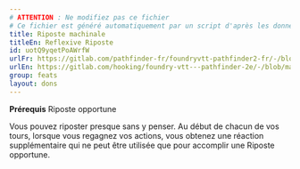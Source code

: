 ```yaml
---
# ATTENTION : Ne modifiez pas ce fichier
# Ce fichier est généré automatiquement par un script d'après les données du module Foundry VTT officiel et de sa traduction
title: Riposte machinale
titleEn: Reflexive Riposte
id: uotQ9yqetPoAWrfW
urlFr: https://gitlab.com/pathfinder-fr/foundryvtt-pathfinder2-fr/-/blob/master/data/feats/uotQ9yqetPoAWrfW.htm
urlEn: https://gitlab.com/hooking/foundry-vtt---pathfinder-2e/-/blob/master/packs/data/feats.db/reflexive-riposte.json
group: feats
layout: dons
---
```

**Prérequis** <a class="entity-link" data-pack="pf2e.classfeatures" data-id="Jtn7IugykXDlIoZq" draggable="true">Riposte opportune</a>

Vous pouvez riposter presque sans y penser. Au début de chacun de vos tours, lorsque vous regagnez vos actions, vous obtenez une réaction supplémentaire qui ne peut être utilisée que pour accomplir une Riposte opportune.



